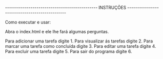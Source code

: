 ----------------------------------------------- INSTRUÇÕES -----------------------------------------------

Como executar e usar: 

Abra o index.html e ele lhe fará algumas perguntas.

Para adicionar uma tarefa digite 1. 
Para visualizar ás tarefas digite 2. 
Para marcar uma tarefa como concluída digite 3. 
Para editar uma tarefa digite 4. 
Para excluir uma tarefa digite 5. 
Para sair do programa digite 6.
